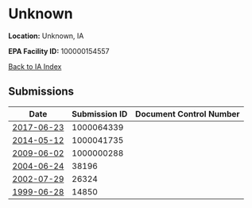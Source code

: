 # Unknown

**Location:** Unknown, IA

**EPA Facility ID:** 100000154557

[Back to IA Index](../../index.md)

## Submissions

| Date | Submission ID | Document Control Number |
|------|--------------|-------------------------|
| [2017-06-23](submissions/1000064339.md) | 1000064339 |  |
| [2014-05-12](submissions/1000041735.md) | 1000041735 |  |
| [2009-06-02](submissions/1000000288.md) | 1000000288 |  |
| [2004-06-24](submissions/38196.md) | 38196 |  |
| [2002-07-29](submissions/26324.md) | 26324 |  |
| [1999-06-28](submissions/14850.md) | 14850 |  |
